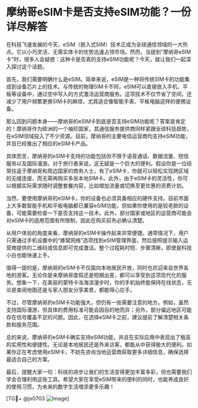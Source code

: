 # 摩纳哥eSIM卡是否支持eSIM功能？一份详尽解答

在科技飞速发展的今天，eSIM（嵌入式SIM）技术正成为全球通信领域的一大热点。它以小巧灵活、无需实体卡的优势迅速占领市场。然而，当提到“摩纳哥eSIM卡”时，很多人会疑惑：这种卡是否真的支持eSIM功能呢？今天，就让我们一起深入探讨这个话题。

首先，我们需要明确什么是eSIM。简单来说，eSIM是一种将传统SIM卡的功能集成到设备芯片上的技术。与传统的物理SIM卡不同，eSIM可以直接嵌入手机、平板等设备中，通过空中写入的方式激活运营商服务。这项技术不仅节省了空间，还减少了用户频繁更换SIM卡的麻烦，尤其适合像智能手表、平板电脑这样的便携设备。

那么回到问题本身——摩纳哥的eSIM卡到底是否支持eSIM功能呢？答案是肯定的！摩纳哥作为欧洲的一个袖珍国家，其通信服务提供商同样紧跟全球科技趋势，在eSIM领域投入了不少资源。目前，摩纳哥的主要电信运营商均支持eSIM功能，并且已经推出了相应的eSIM卡产品。

具体而言，摩纳哥的eSIM卡支持的功能包括但不限于语音通话、数据流量、短信服务以及国际漫游。对于旅行者来说，这无疑是一个巨大的便利。假设你是一位经常往返于摩纳哥和周边国家的商务人士，有了eSIM卡，你就可以轻松实现跨区域的无缝连接，而无需再购买多张本地SIM卡。此外，由于eSIM卡的灵活性，你可以根据实际需求随时调整套餐内容，比如增加流量或切换至更优惠的资费计划。

当然，要使用摩纳哥的eSIM卡，你的设备也必须具备相应的硬件支持。目前市面上大多数智能手机和平板电脑都已兼容eSIM功能，但如果你使用的是较老款的设备，可能需要检查一下是否支持这一技术。此外，部分国家或地区的运营商可能会对eSIM卡的适用范围有所限制，因此在购买前务必确认清楚。

从用户体验的角度来看，摩纳哥的eSIM卡操作起来非常便捷。通常情况下，用户只需通过手机设置中的“蜂窝网络”选项找到eSIM管理界面，然后按照提示输入运营商提供的二维码或信息即可完成激活。整个过程耗时短、步骤清晰，即使是科技小白也能快速上手。

值得一提的是，摩纳哥的eSIM卡不仅面向本地居民开放，同时也欢迎来自世界各地的游客。无论你是来摩纳哥度假还是短期出差，都可以享受到这项现代化的服务。想象一下，在美丽的蒙特卡洛海滨漫步时，你的手机始终能保持在线状态，无论是查阅地图还是与家人朋友分享美景，都能得心应手。

不过，尽管摩纳哥的eSIM卡功能强大，但仍有一些需要注意的地方。例如，虽然支持国际漫游，但具体的费用标准可能会因目的地而异；另外，部分偏远地区可能存在信号覆盖不足的问题。因此，在选择eSIM卡之前，建议提前了解清楚相关条款和服务范围。

总的来说，摩纳哥的eSIM卡确实支持eSIM功能，并且在实际应用中表现出了极高的实用性和便捷性。无论是本地居民还是外来访客，都能从中获得极大的便利。如果你正在考虑使用eSIM卡，不妨先咨询当地运营商获取更多详细信息，确保选择最适合自己的方案。

最后，提醒大家一句：科技的进步让我们的生活变得更加丰富多彩，但也需要我们学会合理利用这些工具。希望大家在享受eSIM带来的便利的同时，也能养成良好的使用习惯，为未来的数字生活增添更多乐趣！

[TG💪+ @jx0703 ![Image](https://github.com/user-attachments/assets/dbca1d08-cadb-493c-b0ec-ad6f7a83f270)]